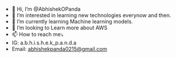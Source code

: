 - 👋 Hi, I’m @AbhishekOPanda
- 👀 I’m interested in learning new technologies everynow and then. 
- 🌱 I’m currently learning Machine learning models.
- 💞️ I’m looking to Learn more about AWS
- 📫 How to reach me⤵️
- IG: a.b.h.i.s.h.e.k_p.a.n.d.a
- Email: abhishekpanda0215@gmail.com 


<!---
AbhishekOPanda/AbhishekOPanda is a ✨ special ✨ repository because its `README.md` (this file) appears on your GitHub profile.
You can click the Preview link to take a look at your changes.
--->
